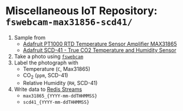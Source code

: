 # Miscellaneous IoT Repository: `fswebcam-max31856-scd41/`

1. Sample from
   - [Adafruit PT1000 RTD Temperature Sensor Amplifier MAX31865](https://www.adafruit.com/product/3328)
   - [Adafruit SCD-41 - True CO2 Temperature and Humidity Sensor](https://www.adafruit.com/product/5190)
2. Take a photo using [`fswebcam`](https://github.com/fsphil/fswebcam)
3. Label the photograph with
   - Temperature (`C`, Max31865)
   - CO<sub>2</sub> (`ppm`, SCD-41)
   - Relative Humidity (`RH`, SCD-41)
4. Write data to [Redis Streams](https://redis.io/docs/data-types/streams/)
   - `max31865_{YYYY-mm-ddTHHMMSS}`
   - `scd41_{YYYY-mm-ddTHHMMSS}`

<!-- include photos/schematic(s)/...? -->
